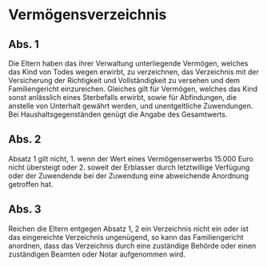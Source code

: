 # Vermögensverzeichnis



## Abs. 1

 Die Eltern haben das ihrer Verwaltung unterliegende Vermögen, welches das Kind von Todes wegen erwirbt, zu verzeichnen, das Verzeichnis mit der Versicherung der Richtigkeit und Vollständigkeit zu versehen und dem Familiengericht einzureichen. Gleiches gilt für Vermögen, welches das Kind sonst anlässlich eines Sterbefalls erwirbt, sowie für Abfindungen, die anstelle von Unterhalt gewährt werden, und unentgeltliche Zuwendungen. Bei Haushaltsgegenständen genügt die Angabe des Gesamtwerts.

## Abs. 2

 Absatz 1 gilt nicht,  1.
 wenn der Wert eines Vermögenserwerbs 15.000 Euro nicht übersteigt oder
 2.
 soweit der Erblasser durch letztwillige Verfügung oder der Zuwendende bei der Zuwendung eine abweichende Anordnung getroffen hat.


## Abs. 3

 Reichen die Eltern entgegen Absatz 1, 2 ein Verzeichnis nicht ein oder ist das eingereichte Verzeichnis ungenügend, so kann das Familiengericht anordnen, dass das Verzeichnis durch eine zuständige Behörde oder einen zuständigen Beamten oder Notar aufgenommen wird. 

